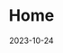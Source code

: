---
title: 'Home'
date: 2023-10-24
type: landing
sections:
  - block: resume-biography
    content:
      username: admin
    design:
      spacing:
        padding: [0, 0, 0, 0]
      biography:
        style: 'text-align: justify; font-size: 0.8em;'
  - block: collection
    content:
      title: ''
      count: 1
      filters:
        folders:
          - Blog
    design:
      spacing:
        padding: ['1rem', 0, '0rem', 0]

  - block: accomplishments
    content:
      title: 'Achievements'
      summary: The work that I have done has received appreciation
      filters:
        folders:
          - achievements
    design:
      spacing:
        padding: [0, 0, 0, 0]
      view: card

  - block: collection
    content:
      title: Academic
      subtitle: ''
      summary: Latest scientific articles published
      filters:
        folders:
          - academic
      count: 2
    design:
      spacing:
        padding: [3rem, 0, 0, 0]

  - block: accomplishments
    content:
      title: 'آخر المنشورات'
      filters:
        folders:
          - blog
    design:
      spacing:
        padding: [0, 0, 0, 0]
      view: card

  - block: collection
    content:
      title: projects
      summary: some of my project is listed here.
      filters:
        folders:
          - projects
    design:
      spacing:
        padding: ['3rem', 0, '3rem', 0]
---
